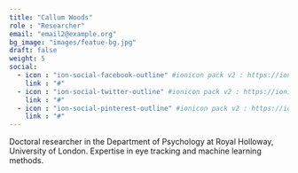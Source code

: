 ```yaml
---
title: "Callum Woods"
role : "Researcher"
email: "email2@example.org"
bg_image: "images/featue-bg.jpg"
draft: false
weight: 5
social:
  - icon : "ion-social-facebook-outline" #ionicon pack v2 : https://ionicons.com/v2/
    link : "#"
  - icon : "ion-social-twitter-outline" #ionicon pack v2 : https://ionicons.com/v2/
    link : "#"
  - icon : "ion-social-pinterest-outline" #ionicon pack v2 : https://ionicons.com/v2/
    link : "#"
---
```


Doctoral researcher in the Department of Psychology at Royal Holloway, University of London. Expertise in eye tracking and machine learning methods.